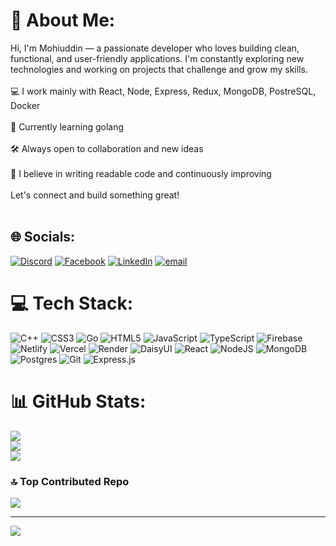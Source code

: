# 💫 About Me:
Hi, I'm Mohiuddin — a passionate developer who loves building clean, functional, and user-friendly applications. I'm constantly exploring new technologies and working on projects that challenge and grow my skills.<br><br>💻 I work mainly with React, Node, Express, Redux, MongoDB, PostreSQL, Docker<br><br>🚀 Currently learning  golang<br><br>🛠️ Always open to collaboration and new ideas<br><br>🌱 I believe in writing readable code and continuously improving<br><br>Let's connect and build something great!<br><br>


## 🌐 Socials:
[![Discord](https://img.shields.io/badge/Discord-%237289DA.svg?logo=discord&logoColor=white)](https://discord.gg/mohiuddin_10) [![Facebook](https://img.shields.io/badge/Facebook-%231877F2.svg?logo=Facebook&logoColor=white)](https://www.facebook.com/mohiuddin.mohi.926359/) [![LinkedIn](https://img.shields.io/badge/LinkedIn-%230077B5.svg?logo=linkedin&logoColor=white)](https://www.linkedin.com/in/mohi-uddin-b0a4b8329/) [![email](https://img.shields.io/badge/Email-D14836?logo=gmail&logoColor=white)](mailto:umohi559@gmail.com) 

# 💻 Tech Stack:
![C++](https://img.shields.io/badge/c++-%2300599C.svg?style=for-the-badge&logo=c%2B%2B&logoColor=white) ![CSS3](https://img.shields.io/badge/css3-%231572B6.svg?style=for-the-badge&logo=css3&logoColor=white) ![Go](https://img.shields.io/badge/go-%2300ADD8.svg?style=for-the-badge&logo=go&logoColor=white) ![HTML5](https://img.shields.io/badge/html5-%23E34F26.svg?style=for-the-badge&logo=html5&logoColor=white) ![JavaScript](https://img.shields.io/badge/javascript-%23323330.svg?style=for-the-badge&logo=javascript&logoColor=%23F7DF1E) ![TypeScript](https://img.shields.io/badge/typescript-%23007ACC.svg?style=for-the-badge&logo=typescript&logoColor=white) ![Firebase](https://img.shields.io/badge/firebase-%23039BE5.svg?style=for-the-badge&logo=firebase) ![Netlify](https://img.shields.io/badge/netlify-%23000000.svg?style=for-the-badge&logo=netlify&logoColor=#00C7B7) ![Vercel](https://img.shields.io/badge/vercel-%23000000.svg?style=for-the-badge&logo=vercel&logoColor=white) ![Render](https://img.shields.io/badge/Render-%46E3B7.svg?style=for-the-badge&logo=render&logoColor=white) ![DaisyUI](https://img.shields.io/badge/daisyui-5A0EF8?style=for-the-badge&logo=daisyui&logoColor=white) ![React](https://img.shields.io/badge/react-%2320232a.svg?style=for-the-badge&logo=react&logoColor=%2361DAFB) ![NodeJS](https://img.shields.io/badge/node.js-6DA55F?style=for-the-badge&logo=node.js&logoColor=white) ![MongoDB](https://img.shields.io/badge/MongoDB-%234ea94b.svg?style=for-the-badge&logo=mongodb&logoColor=white) ![Postgres](https://img.shields.io/badge/postgres-%23316192.svg?style=for-the-badge&logo=postgresql&logoColor=white) ![Git](https://img.shields.io/badge/git-%23F05033.svg?style=for-the-badge&logo=git&logoColor=white) ![Express.js](https://img.shields.io/badge/express.js-%23404d59.svg?style=for-the-badge&logo=express&logoColor=%2361DAFB)
# 📊 GitHub Stats:
![](https://github-readme-stats.vercel.app/api?username=GITMOHI&theme=dark&hide_border=false&include_all_commits=true&count_private=false)<br/>
![](https://nirzak-streak-stats.vercel.app/?user=GITMOHI&theme=dark&hide_border=false)<br/>
![](https://github-readme-stats.vercel.app/api/top-langs/?username=GITMOHI&theme=dark&hide_border=false&include_all_commits=true&count_private=false&layout=compact)

### 🔝 Top Contributed Repo
![](https://github-contributor-stats.vercel.app/api?username=GITMOHI&limit=5&theme=dark&combine_all_yearly_contributions=true)

---
[![](https://visitcount.itsvg.in/api?id=GITMOHI&icon=0&color=0)](https://visitcount.itsvg.in)

<!-- Proudly created with GPRM ( https://gprm.itsvg.in ) -->
